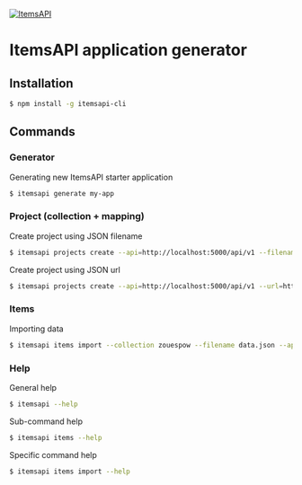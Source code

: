 [![ItemsAPI](http://res.cloudinary.com/abcdefgh123456/image/upload/c_scale,w_150/v1479983228/t2BmYaxc_k705u7.jpg)](https://www.itemsapi.com/)

# ItemsAPI application generator

## Installation

```sh
$ npm install -g itemsapi-cli
```

## Commands

### Generator

Generating new ItemsAPI starter application 

```bash
$ itemsapi generate my-app 
```

### Project (collection + mapping)

Create project using JSON filename
```bash
$ itemsapi projects create --api=http://localhost:5000/api/v1 --filename=movies.json
```

Create project using JSON url
```bash
$ itemsapi projects create --api=http://localhost:5000/api/v1 --url=https://raw.githubusercontent.com/itemsapi/itemsapi-example-data/master/items/movies-processed.json
```

### Items

Importing data
```bash
$ itemsapi items import --collection zouespow --filename data.json --api=http://localhost:5000/api/v1
```

### Help

General help
```bash
$ itemsapi --help
```

Sub-command help
```bash
$ itemsapi items --help
```

Specific command help
```bash
$ itemsapi items import --help
```
